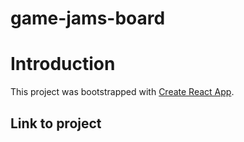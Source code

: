 # game-jams-board

# Introduction 

This project was bootstrapped with [Create React App](https://github.com/facebook/create-react-app).

## Link to project 

